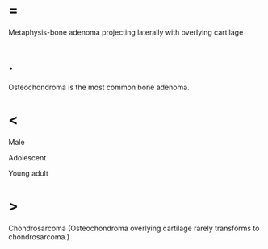 # =

Metaphysis-bone adenoma projecting laterally with overlying cartilage

# .

Osteochondroma is the most common bone adenoma.

# <

Male

Adolescent

Young adult

# >

Chondrosarcoma (Osteochondroma overlying cartilage rarely transforms to chondrosarcoma.)
